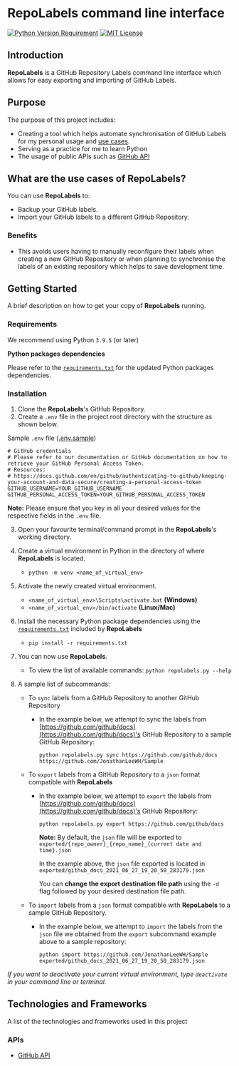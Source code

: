 # RepoLabels command line interface

[![Python Version Requirement](https://img.shields.io/badge/Python-%3E=_3.9.5-blue)](https://www.python.org/downloads/)
[![MIT License](https://img.shields.io/badge/License-MIT-blue)](https://github.com/lwhjon/repo-labels-cli/blob/master/LICENSE)

## Introduction

**RepoLabels** is a GitHub Repository Labels command line interface which allows for easy exporting and importing of GitHub Labels.

## Purpose

The purpose of this project includes:

- Creating a tool which helps automate synchronisation of GitHub Labels for my personal usage and [use cases](#what-are-the-use-cases-of-repolabels).
- Serving as a practice for me to learn Python
- The usage of public APIs such as [GitHub API](https://docs.github.com/en/rest)

## What are the use cases of RepoLabels?

You can use **RepoLabels** to:

- Backup your GitHub labels.
- Import your GitHub labels to a different GitHub Repository.

### Benefits

- This avoids users having to manually reconfigure their labels when creating a new GitHub Repository or when planning to synchronise the labels of an existing repository which helps to save development time.

## Getting Started

A brief description on how to get your copy of **RepoLabels** running.

### Requirements

We recommend using Python `3.9.5` (or later)

**Python packages dependencies**

Please refer to the [`requirements.txt`](https://github.com/lwhjon/repo-labels-cli/blob/master/requirements.txt) for the updated Python packages dependencies.

### Installation

1. Clone the **RepoLabels**'s GitHub Repository.
2. Create a `.env` file in the project root directory with the structure as shown below.

Sample `.env` file ([.env.sample](https://github.com/lwhjon/repo-labels-cli/blob/master/.env.example))

```Shell
# GitHub credentials
# Please refer to our documentation or GitHub documentation on how to retrieve your GitHub Personal Access Token.
# Resources:
# https://docs.github.com/en/github/authenticating-to-github/keeping-your-account-and-data-secure/creating-a-personal-access-token
GITHUB_USERNAME=YOUR_GITHUB_USERNAME
GITHUB_PERSONAL_ACCESS_TOKEN=YOUR_GITHUB_PERSONAL_ACCESS_TOKEN
```

**Note:** Please ensure that you key in all your desired values for the respective fields in the `.env` file.

3. Open your favourite terminal/command prompt in the **RepoLabels**'s working directory.
4. Create a virtual environment in Python in the directory of where **RepoLabels** is located.
   - `python -m venv <name_of_virtual_env>`
5. Activate the newly created virtual environment.
   - `<name_of_virtual_env>\Scripts\activate.bat` **(Windows)**
   - `<name_of_virtual_env>/bin/activate` **(Linux/Mac)**
6. Install the necessary Python package dependencies using the [`requirements.txt`](https://github.com/lwhjon/repo-labels-cli/blob/master/requirements.txt) included by **RepoLabels**
   - `pip install -r requirements.txt`
7. You can now use **RepoLabels**.
   - To view the list of available commands: `python repolabels.py --help`
8. A sample list of subcommands:

   - To `sync` labels from a GitHub Repository to another GitHub Repository

     - In the example below, we attempt to sync the labels from [https://github.com/github/docs](https://github.com/github/docs)'s GitHub Repository to a sample GitHub Repository:

       ```Shell
       python repolabels.py sync https://github.com/github/docs https://github.com/JonathanLeeWH/Sample
       ```

   - To `export` labels from a GitHub Repository to a `json` format compatible with **RepoLabels**

     - In the example below, we attempt to `export` the labels from [https://github.com/github/docs](https://github.com/github/docs)'s GitHub Repository:

       ```Shell
       python repolabels.py export https://github.com/github/docs
       ```

       **Note:** By default, the `json` file will be exported to `exported/{repo_owner}_{repo_name}_{current date and time}.json`

       In the example above, the `json` file exported is located in `exported/github_docs_2021_06_27_19_20_50_283179.json`

       You can **change the export destination file path** using the `-d` flag followed by your desired destination file path.

   - To `import` labels from a `json` format compatible with **RepoLabels** to a sample GitHub Repository.

     - In the example below, we attempt to `import` the labels from the `json` file we obtained from the `export` subcommand example above to a sample repository:

       ```Shell
       python import https://github.com/JonathanLeeWH/Sample exported/github_docs_2021_06_27_19_20_50_283179.json
       ```

_If you want to deactivate your current virtual environment, type `deactivate` in your command line or terminal._

## Technologies and Frameworks

A list of the technologies and frameworks used in this project

### APIs

- [GitHub API](https://docs.github.com/en/rest)
